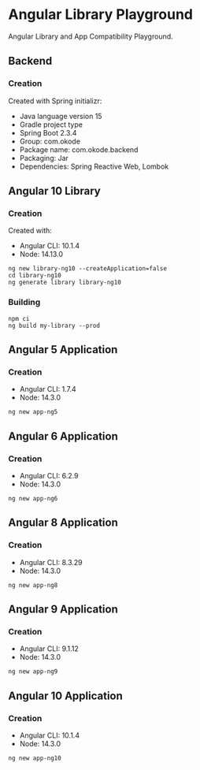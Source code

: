 # Angular Library Playground

Angular Library and App Compatibility Playground.

## Backend

### Creation

Created with Spring initializr:

* Java language version 15
* Gradle project type
* Spring Boot 2.3.4
* Group: com.okode
* Package name: com.okode.backend
* Packaging: Jar
* Dependencies: Spring Reactive Web, Lombok

## Angular 10 Library

### Creation

Created with:

* Angular CLI: 10.1.4
* Node: 14.13.0

```
ng new library-ng10 --createApplication=false
cd library-ng10
ng generate library library-ng10
```

### Building

```
npm ci
ng build my-library --prod
```

## Angular 5 Application

### Creation

* Angular CLI: 1.7.4
* Node: 14.3.0

```
ng new app-ng5
```

## Angular 6 Application

### Creation

* Angular CLI: 6.2.9
* Node: 14.3.0

```
ng new app-ng6
```

## Angular 8 Application

### Creation

* Angular CLI: 8.3.29
* Node: 14.3.0

```
ng new app-ng8
```

## Angular 9 Application

### Creation

* Angular CLI: 9.1.12
* Node: 14.3.0

```
ng new app-ng9
```

## Angular 10 Application

### Creation

* Angular CLI: 10.1.4
* Node: 14.3.0

```
ng new app-ng10
```